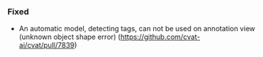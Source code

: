 ### Fixed

- An automatic model, detecting tags, can not be used on annotation view (unknown object shape error)
  (<https://github.com/cvat-ai/cvat/pull/7839>)
